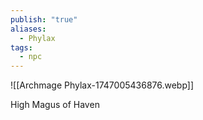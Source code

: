 ```yaml
---
publish: "true"
aliases:
  - Phylax
tags:
  - npc
---
```

![[Archmage Phylax-1747005436876.webp]]

High Magus of Haven
